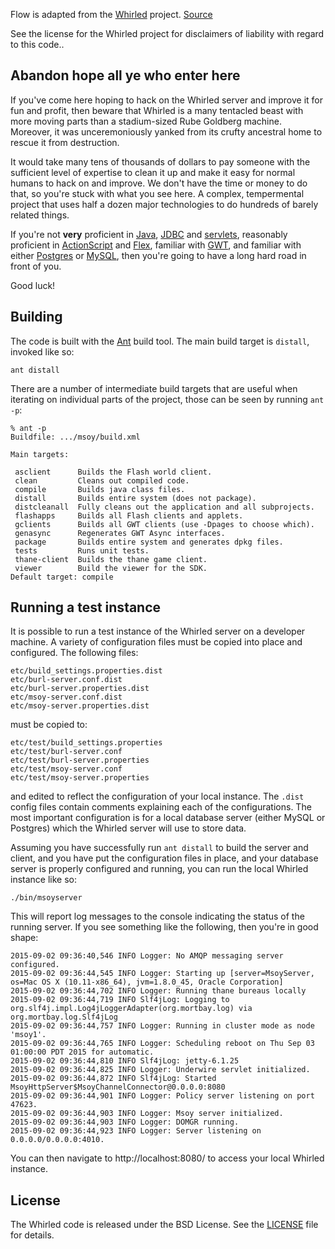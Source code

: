 Flow is adapted from the [Whirled] project. [Source]

See the license for the Whirled project for disclaimers of liability with regard to this code..

## Abandon hope all ye who enter here

If you've come here hoping to hack on the Whirled server and improve it for fun and profit, then
beware that Whirled is a many tentacled beast with more moving parts than a stadium-sized Rube
Goldberg machine. Moreover, it was unceremoniously yanked from its crufty ancestral home to rescue
it from destruction.

It would take many tens of thousands of dollars to pay someone with the sufficient level of
expertise to clean it up and make it easy for normal humans to hack on and improve. We don't have
the time or money to do that, so you're stuck with what you see here. A complex, tempermental
project that uses half a dozen major technologies to do hundreds of barely related things.

If you're not **very** proficient in [Java], [JDBC] and [servlets], reasonably proficient in
[ActionScript] and [Flex], familiar with [GWT], and familiar with either [Postgres] or [MySQL],
then you're going to have a long hard road in front of you.

Good luck!

## Building

The code is built with the [Ant] build tool. The main build target is `distall`, invoked like so:

```
ant distall
```

There are a number of intermediate build targets that are useful when iterating on individual parts
of the project, those can be seen by running `ant -p`:

```
% ant -p
Buildfile: .../msoy/build.xml

Main targets:

 asclient      Builds the Flash world client.
 clean         Cleans out compiled code.
 compile       Builds java class files.
 distall       Builds entire system (does not package).
 distcleanall  Fully cleans out the application and all subprojects.
 flashapps     Builds all Flash clients and applets.
 gclients      Builds all GWT clients (use -Dpages to choose which).
 genasync      Regenerates GWT Async interfaces.
 package       Builds entire system and generates dpkg files.
 tests         Runs unit tests.
 thane-client  Builds the thane game client.
 viewer        Build the viewer for the SDK.
Default target: compile
```

## Running a test instance

It is possible to run a test instance of the Whirled server on a developer machine. A variety of
configuration files must be copied into place and configured. The following files:

```
etc/build_settings.properties.dist
etc/burl-server.conf.dist
etc/burl-server.properties.dist
etc/msoy-server.conf.dist
etc/msoy-server.properties.dist
```

must be copied to:

```
etc/test/build_settings.properties
etc/test/burl-server.conf
etc/test/burl-server.properties
etc/test/msoy-server.conf
etc/test/msoy-server.properties
```

and edited to reflect the configuration of your local instance. The `.dist` config files contain
comments explaining each of the configurations. The most important configuration is for a local
database server (either MySQL or Postgres) which the Whirled server will use to store data.

Assuming you have successfully run `ant distall` to build the server and client, and you have
put the configuration files in place, and your database server is properly configured and running,
you can run the local Whirled instance like so:

```
./bin/msoyserver
```

This will report log messages to the console indicating the status of the running server. If you
see something like the following, then you're in good shape:

```
2015-09-02 09:36:40,546 INFO Logger: No AMQP messaging server configured.
2015-09-02 09:36:44,545 INFO Logger: Starting up [server=MsoyServer, os=Mac OS X (10.11-x86_64), jvm=1.8.0_45, Oracle Corporation]
2015-09-02 09:36:44,702 INFO Logger: Running thane bureaus locally
2015-09-02 09:36:44,719 INFO Slf4jLog: Logging to org.slf4j.impl.Log4jLoggerAdapter(org.mortbay.log) via org.mortbay.log.Slf4jLog
2015-09-02 09:36:44,757 INFO Logger: Running in cluster mode as node 'msoy1'.
2015-09-02 09:36:44,765 INFO Logger: Scheduling reboot on Thu Sep 03 01:00:00 PDT 2015 for automatic.
2015-09-02 09:36:44,810 INFO Slf4jLog: jetty-6.1.25
2015-09-02 09:36:44,825 INFO Logger: Underwire servlet initialized.
2015-09-02 09:36:44,872 INFO Slf4jLog: Started MsoyHttpServer$MsoyChannelConnector@0.0.0.0:8080
2015-09-02 09:36:44,901 INFO Logger: Policy server listening on port 47623.
2015-09-02 09:36:44,903 INFO Logger: Msoy server initialized.
2015-09-02 09:36:44,903 INFO Logger: DOMGR running.
2015-09-02 09:36:44,923 INFO Logger: Server listening on 0.0.0.0/0.0.0.0:4010.
```

You can then navigate to http://localhost:8080/ to access your local Whirled instance.

## License

The Whirled code is released under the BSD License. See the [LICENSE] file for details.

[ActionScript]: http://www.adobe.com/devnet/actionscript.html
[Ant]: http://ant.apache.org/
[Flex]: http://www.adobe.com/devnet/flex.html
[GWT]: http://www.gwtproject.org/
[JDBC]: http://docs.oracle.com/javase/7/docs/technotes/guides/jdbc/
[Java]: http://docs.oracle.com/javase/7/docs/
[LICENSE]: https://github.com/greyhavens/msoy/blob/master/LICENSE
[MySQL]: https://www.mysql.com/
[Postgres]: http://www.postgresql.org/
[Whirled]: http://whirled.com/
[servlets]: http://www.oracle.com/technetwork/java/index-jsp-135475.html
[Source]: https://github.com/greyhavens/msoy/
